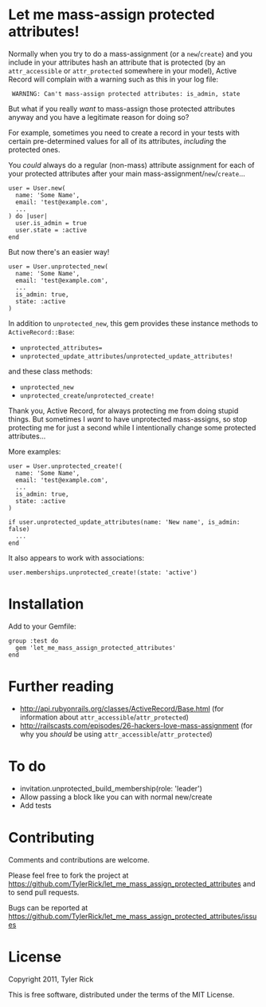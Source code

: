 Let me mass-assign protected attributes!
========================================

Normally when you try to do a mass-assignment (or a `new`/`create`) and you include in your attributes hash an attribute that is protected (by an `attr_accessible` or `attr_protected` somewhere in your model), Active Record will complain with a warning such as this in your log file:

     WARNING: Can't mass-assign protected attributes: is_admin, state

But what if you really *want* to mass-assign those protected attributes anyway and you have a legitimate reason for doing so?

For example, sometimes you need to create a record in your tests with certain pre-determined values for all of its attributes, *including* the protected ones.

You *could* always do a regular (non-mass) attribute assignment for each of your protected attributes after your main mass-assignment/`new`/`create`...

    user = User.new(
      name: 'Some Name',
      email: 'test@example.com',
      ...
    ) do |user|
      user.is_admin = true
      user.state = :active
    end

But now there's an easier way!

    user = User.unprotected_new(
      name: 'Some Name',
      email: 'test@example.com',
      ...
      is_admin: true,
      state: :active
    )

In addition to `unprotected_new`, this gem provides these instance methods to `ActiveRecord::Base`:

* `unprotected_attributes=`
* `unprotected_update_attributes`/`unprotected_update_attributes!`

and these class methods:

* `unprotected_new`
* `unprotected_create`/`unprotected_create!`

Thank you, Active Record, for always protecting me from doing stupid things. But sometimes I *want* to have unprotected mass-assigns, so stop protecting me for just a second while I intentionally change some protected attributes...

More examples:

    user = User.unprotected_create!(
      name: 'Some Name',
      email: 'test@example.com',
      ...
      is_admin: true,
      state: :active
    )

    if user.unprotected_update_attributes(name: 'New name', is_admin: false)
      ...
    end

It also appears to work with associations:

    user.memberships.unprotected_create!(state: 'active')

Installation
============

Add to your Gemfile:

    group :test do
      gem 'let_me_mass_assign_protected_attributes'
    end

Further reading
===============

* http://api.rubyonrails.org/classes/ActiveRecord/Base.html (for information about `attr_accessible`/`attr_protected`)
* http://railscasts.com/episodes/26-hackers-love-mass-assignment (for why you *should* be using `attr_accessible`/`attr_protected`)

To do
=====

* invitation.unprotected_build_membership(role: 'leader')
* Allow passing a block like you can with normal new/create
* Add tests

Contributing
============

Comments and contributions are welcome.

Please feel free to fork the project at https://github.com/TylerRick/let_me_mass_assign_protected_attributes and to send pull requests.

Bugs can be reported at https://github.com/TylerRick/let_me_mass_assign_protected_attributes/issues

License
=======

Copyright 2011, Tyler Rick

This is free software, distributed under the terms of the MIT License.
